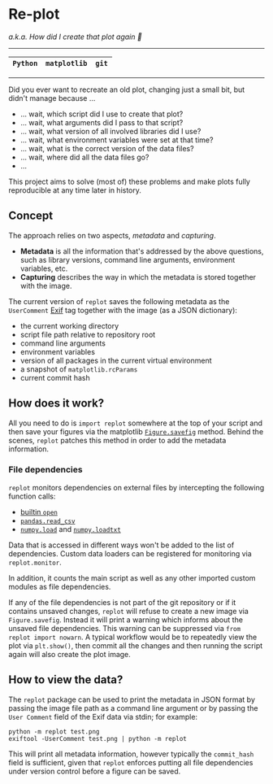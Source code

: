 # Re-plot

*a.k.a. How did I create that plot again 🤔*

-----

| `Python` | `matplotlib` | `git` |
|----------|--------------|-------|

-----

Did you ever want to recreate an old plot, changing just a small bit, but didn't manage because ...

* ... wait, which script did I use to create that plot?
* ... wait, what arguments did I pass to that script?
* ... wait, what version of all involved libraries did I use?
* ... wait, what environment variables were set at that time?
* ... wait, what is the correct version of the data files?
* ... wait, where did all the data files go?
* ...

This project aims to solve (most of) these problems and make plots fully reproducible at any time later in history.

## Concept

The approach relies on two aspects, *metadata* and *capturing*.

* **Metadata** is all the information that's addressed by the above questions, such as library versions, command line arguments, environment variables, etc.
* **Capturing** describes the way in which the metadata is stored together with the image.

The current version of `replot` saves the following metadata as the `UserComment` [Exif](https://en.wikipedia.org/wiki/Exif) tag together with the image (as a JSON dictionary):

* the current working directory
* script file path relative to repository root
* command line arguments
* environment variables
* version of all packages in the current virtual environment
* a snapshot of `matplotlib.rcParams`
* current commit hash

## How does it work?

All you need to do is `import replot` somewhere at the top of your script and then save your figures via the matplotlib [`Figure.savefig`](https://matplotlib.org/stable/api/figure_api.html#matplotlib.figure.Figure.savefig) method. Behind the scenes, `replot` patches this method in order to add the metadata information.

### File dependencies

`replot` monitors dependencies on external files by intercepting the following function calls:

* [builtin `open`](https://docs.python.org/3/library/functions.html#open)
* [`pandas.read_csv`](https://pandas.pydata.org/docs/reference/api/pandas.read_csv.html)
* [`numpy.load`](https://numpy.org/doc/stable/reference/generated/numpy.load.html) and [`numpy.loadtxt`](https://numpy.org/doc/stable/reference/generated/numpy.loadtxt.html)

Data that is accessed in different ways won't be added to the list of dependencies. Custom data loaders can be registered for monitoring via `replot.monitor`.

In addition, it counts the main script as well as any other imported custom modules as file dependencies.

If any of the file dependencies is not part of the git repository or if it contains unsaved changes, `replot` will refuse to create a new image via `Figure.savefig`. Instead it will print a warning which informs about the unsaved file dependencies. This warning can be suppressed via `from replot import nowarn`. A typical workflow would be to repeatedly view the plot via `plt.show()`, then commit all the changes and then running the script again will also create the plot image.

## How to view the data?

The `replot` package can be used to print the metadata in JSON format by passing the image file path as a command line argument or
by passing the `User Comment` field of the Exif data via stdin; for example:

```
python -m replot test.png
exiftool -UserComment test.png | python -m replot
```

This will print all metadata information, however typically the `commit_hash` field is sufficient,
given that `replot` enforces putting all file dependencies under version control before a figure can be saved.
